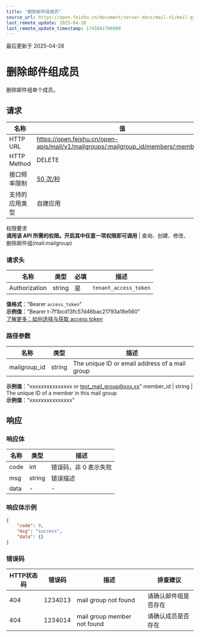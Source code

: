 ```yaml
---
title: "删除邮件组成员"
source_url: https://open.feishu.cn/document/server-docs/mail-v1/mail-group/mailgroup-member/delete
last_remote_update: 2025-04-28
last_remote_update_timestamp: 1745841706000
---
```

最后更新于 2025-04-28

# 删除邮件组成员

删除邮件组单个成员。

## 请求
名称 | 值
---|---
HTTP URL | https://open.feishu.cn/open-apis/mail/v1/mailgroups/:mailgroup_id/members/:member_id
HTTP Method | DELETE
接口频率限制 | [50 次/秒](https://open.feishu.cn/document/ukTMukTMukTM/uUzN04SN3QjL1cDN)
支持的应用类型 | 自建应用
权限要求  
            **调用该 API 所需的权限。开启其中任意一项权限即可调用** | 查询、创建、修改、删除邮件组(mail:mailgroup)

### 请求头

名称 | 类型 | 必填 | 描述
--- | --- | --- | ---
Authorization | string | 是 | `tenant_access_token`  
**值格式**："Bearer `access_token`"  
**示例值**："Bearer t-7f1bcd13fc57d46bac21793a18e560"  
[了解更多：如何选择与获取 access token](https://open.feishu.cn/document/uAjLw4CM/ugTN1YjL4UTN24CO1UjN/trouble-shooting/how-to-choose-which-type-of-token-to-use)

### 路径参数

名称 | 类型 | 描述
--- | --- | ---
mailgroup_id | string | The unique ID or email address of a mail group  
**示例值**："xxxxxxxxxxxxxxx or test_mail_group@xxx.xx"
member_id | string | The unique ID of a member in this mail group  
**示例值**："xxxxxxxxxxxxxxx"

## 响应

### 响应体

名称 | 类型 | 描述
--- | --- | ---
code | int | 错误码，非 0 表示失败
msg | string | 错误描述
data | \- | \-

### 响应体示例
```json
{
    "code": 0,
    "msg": "success",
    "data": {}
}
```

### 错误码

HTTP状态码 | 错误码 | 描述 | 排查建议
--- | --- | --- | ---
404 | 1234013 | mail group not found | 请确认邮件组是否存在
404 | 1234014 | mail group member not found | 请确认成员是否存在
